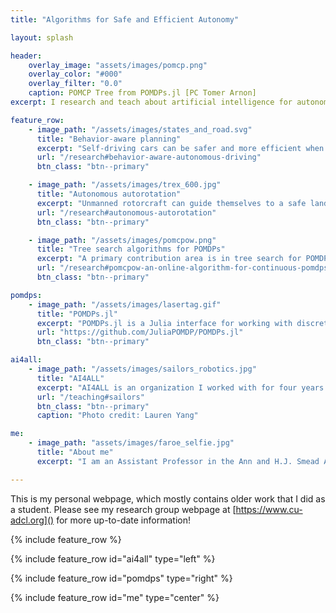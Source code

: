 ```yaml
---
title: "Algorithms for Safe and Efficient Autonomy"

layout: splash

header:
    overlay_image: "assets/images/pomcp.png"
    overlay_color: "#000"
    overlay_filter: "0.0"
    caption: POMCP Tree from POMDPs.jl [PC Tomer Arnon]
excerpt: I research and teach about artificial intelligence for autonomous vehicles.

feature_row:
    - image_path: "/assets/images/states_and_road.svg"
      title: "Behavior-aware planning"
      excerpt: "Self-driving cars can be safer and more efficient when they reason about latent states related to behavior."
      url: "/research#behavior-aware-autonomous-driving"
      btn_class: "btn--primary"

    - image_path: "/assets/images/trex_600.jpg"
      title: "Autonomous autorotation"
      excerpt: "Unmanned rotorcraft can guide themselves to a safe landing without power using a maneuver called autorotation."
      url: "/research#autonomous-autorotation"
      btn_class: "btn--primary"

    - image_path: "/assets/images/pomcpow.png"
      title: "Tree search algorithms for POMDPs"
      excerpt: "A primary contribution area is in tree search for POMDPs. In particular, we have pioneered the application of these algorithms to problems with continuous domains."
      url: "/research#pomcpow-an-online-algorithm-for-continuous-pomdps"
      btn_class: "btn--primary"

pomdps:
    - image_path: "/assets/images/lasertag.gif"
      title: "POMDPs.jl"
      excerpt: "POMDPs.jl is a Julia interface for working with discrete and continuous, fully and partially observable Markov decision processes (See an example [here](https://nbviewer.jupyter.org/url/zachary.sunberg.net/assets/notebooks/pomdps_lightdark_demo.ipynb))."
      url: "https://github.com/JuliaPOMDP/POMDPs.jl"
      btn_class: "btn--primary"

ai4all:
    - image_path: "/assets/images/sailors_robotics.jpg"
      title: "AI4ALL"
      excerpt: "AI4ALL is an organization I worked with for four years to increase diversity and inclusion in artificial intelligence. [Photo credit: Lauren Yang]"
      url: "/teaching#sailors"
      btn_class: "btn--primary"
      caption: "Photo credit: Lauren Yang"

me:
    - image_path: "assets/images/faroe_selfie.jpg"
      title: "About me"
      excerpt: "I am an Assistant Professor in the Ann and H.J. Smead Aerospace Engineering Sciences department at the University of Colorado Boulder. If you are interested in my research in artificial intelligence or aerospace vehicle control,  please [reach out](/contact)."

---
```


This is my personal webpage, which mostly contains older work that I did as a student. Please see my research group webpage at [https://www.cu-adcl.org]() for more up-to-date information!

{% include feature_row %}

{% include feature_row id="ai4all" type="left" %}

{% include feature_row id="pomdps" type="right" %}

{% include feature_row id="me" type="center" %}
